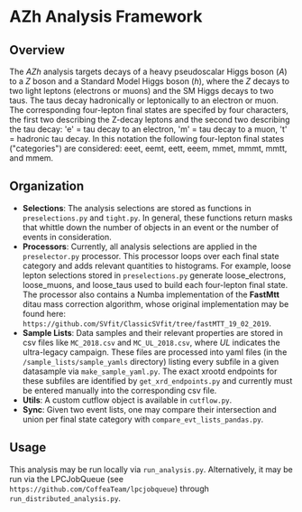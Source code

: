 # AZh Analysis Framework
## Overview
The *AZh* analysis targets decays of a heavy pseudoscalar Higgs boson (*A*) to a *Z* boson and a Standard Model Higgs boson (*h*), where the *Z* decays to two light leptons (electrons or muons) and the SM Higgs decays to two taus. The taus decay hadronically or leptonically to an electron or muon. The corresponding four-lepton final states are specifed by four characters, the first two describing the Z-decay leptons and the second two describing the tau decay: 'e' = tau decay to an electron, 'm' = tau decay to a muon, 't' = hadronic tau decay. In this notation the following four-lepton final states ("categories") are considered: eeet, eemt, eett, eeem, mmet, mmmt, mmtt, and mmem. 

## Organization
- **Selections**: The analysis selections are stored as functions in `preselections.py` and `tight.py`. In general, these functions return masks that whittle down the number of objects in an event or the number of events in consideration. 
- **Processors**: Currently, all analysis selections are applied in the `preselector.py` processor. This processor loops over each final state category and adds relevant quantities to histograms. For example, loose lepton selections stored in `preselections.py` generate loose_electrons, loose_muons, and loose_taus used to build each four-lepton final state. The processor also contains a Numba implementation of the **FastMtt** ditau mass correction algorithm, whose original implementation may be found here: `https://github.com/SVfit/ClassicSVfit/tree/fastMTT_19_02_2019`. 
- **Sample Lists**: Data samples and their relevant properties are stored in csv files like `MC_2018.csv` and `MC_UL_2018.csv`, where *UL* indicates the ultra-legacy campaign. These files are processed into yaml files (in the `/sample_lists/sample_yamls` directory) listing every subfile in a given datasample via `make_sample_yaml.py`. The exact xrootd endpoints for these subfiles are identified by `get_xrd_endpoints.py` and currently must be entered manually into the corresponding csv file. 
- **Utils**: A custom cutflow object is available in `cutflow.py`. 
- **Sync**: Given two event lists, one may compare their intersection and union per final state category with `compare_evt_lists_pandas.py`.

## Usage
This analysis may be run locally via `run_analysis.py`. Alternatively, it may be run via the LPCJobQueue (see `https://github.com/CoffeaTeam/lpcjobqueue`) through `run_distributed_analysis.py`. 
